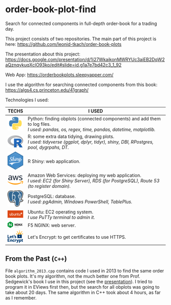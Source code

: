 # order-book-plot-find

Search for connected components in full-depth order-book for a trading day.

This project consists of two repositories. The main part of this project is here: https://github.com/leonid-tkach/order-book-plots

The presentation about this project: https://docs.google.com/presentation/d/1i27WkaikonMWRYUc3aiEB2DqW2aQznqykuqXclO93ko/edit#slide=id.g1a7e7bd42c3_1_92



Web App: https://orderbookplots.sleepyapper.com/



I use the algorithm for searching connected components from this book: https://algs4.cs.princeton.edu/41graph/

Technologies I used:

TECHS|I USED
---|---
|<img src="./pres/0python.png" width="50">|Python: finding obplots (connected components) and add them to log files.<br>*I used: pandas, os, regex, time, pandas, datetime, matplotlib.*
|<img src="./pres/0R.png" width="50">|R: some extra data tidying, drawing plots.<br>*I used: tidyverse (ggplot, dplyr, tidyr), shiny, DBI, RPostgres, pool, dygrpahs, DT.*
|<img src="./pres/0RShiny.png" width="50">|R Shiny: web application.
|<img src="./pres/0AWS.png" width="50">|Amazon Web Services: deploying my web application.<br>*I used: EC2 (for Shiny Server), RDS (for PostgreSQL), Route 53 (to register domain).*
|<img src="./pres/0Postgresql.png" width="50">|PostgreSQL: database.<br>*I used: pgAdmin, Windows PowerShell, TablePlus.*
|<img src="./pres/0ubuntu.png" width="50">|Ubuntu: EC2 operating system.<br>*I use PuTTy terminal to admin it.*
|<img src="./pres/0NGINX.png" width="50">|F5 NGINX: web server.
|<img src="./pres/0let-s-encrypt.png" width="50">|Let's Encrypt: to get certificates to use HTTPS.

## From the Past (`C++`)

File `algorithm_2013.cpp` contains code I used in 2013 to find the same order book plots. It's my algorithm, not the much better one from Prof. Sedgewick's book I use in this project (see the [presentation](https://docs.google.com/presentation/d/1i27WkaikonMWRYUc3aiEB2DqW2aQznqykuqXclO93ko/edit#slide=id.g1a7e7bd42c3_1_92)).  I tried to program it in EViews first then, but the search for all obplots was going to take about 20 days. The same algorithm in C++ took about 4 hours, as far as I remember. 